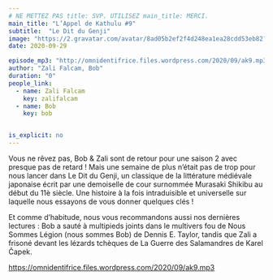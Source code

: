 ```yaml
---
# NE METTEZ PAS title: SVP. UTILISEZ main_title: MERCI.
main_title: "L’Appel de Kathulu #9"
subtitle:  "Le Dit du Genji"
image: "https://2.gravatar.com/avatar/8ad05b2ef2f4d248ea1ea28cdd53eb82?s=96&d=identicon&r=G"
date: 2020-09-29

episode_mp3: "http://omnidentifrice.files.wordpress.com/2020/09/ak9.mp3"
author: "Zali Falcam, Bob"
duration: "0"
people_link: 
  - name: Zali Falcam
    key: zalifalcam
  - name: Bob
    key: bob


is_explicit: no
---
```


<PodcastHeader/>

<!-- ECRIRE LA DESCRIPTION DE L'EPISODE SOUS CETTE LIGNE -->

<p>Vous ne rêvez pas, Bob &amp; Zali sont de retour pour une saison 2 avec presque pas de retard ! Mais une semaine de plus n’était pas de trop pour nous lancer dans&nbsp;Le Dit du Genji, un classique de la littérature médiévale japonaise écrit par une demoiselle de cour surnommée Murasaki Shikibu au début du 11è siècle. Une histoire à la fois intraduisible et universelle sur laquelle nous essayons de vous donner quelques clés !</p>



<p>Et comme d’habitude, nous vous recommandons aussi nos dernières lectures :&nbsp;Bob a sauté à multipieds joints dans le multivers fou de Nous Sommes Légion (nous sommes Bob) de Dennis E. Taylor, tandis que Zali a frisoné devant les lézards tchèques de&nbsp;La Guerre des Salamandres de&nbsp;Karel Čapek.</p>



 
<a href="https://omnidentifrice.files.wordpress.com/2020/09/ak9.mp3" rel="nofollow">https://omnidentifrice.files.wordpress.com/2020/09/ak9.mp3</a>
 


